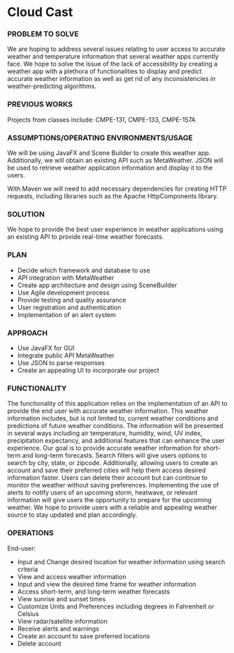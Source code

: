 # Cloud Cast
### PROBLEM TO SOLVE

We are hoping to address several issues relating to user access to accurate weather and temperature information that several weather apps currently face. We hope to solve the issue of the lack of accessibility by creating a weather app with a plethora of functionalities to display and predict accurate weather information as well as get rid of any inconsistencies in weather-predicting algorithms.

### PREVIOUS WORKS

Projects from classes include:
CMPE-131, CMPE-133, CMPE-157A

### ASSUMPTIONS/OPERATING ENVIRONMENTS/USAGE

We will be using JavaFX and Scene Builder to create this weather app. Additionally, we will obtain an existing API such as MetaWeather.  JSON will be used to retrieve weather application information and display it to the users.

With Maven we will need to add necessary dependencies for creating HTTP requests, including libraries such as the Apache HttpComponents library.

### SOLUTION
We hope to provide the best user experience in weather applications using an existing API to provide real-time weather forecasts.

### PLAN
- Decide which framework and database to use
- API integration with MetaWeather
- Create app architecture and design using SceneBuilder
- Use Agile development process
- Provide testing and quality assurance
- User registration and authentication
- Implementation of an alert system

### APPROACH
- Use JavaFX for GUI
- Integrate public API MetaWeather
- Use JSON to parse responses
- Create an appealing UI to incorporate our project



### FUNCTIONALITY
The functionality of this application relies on the implementation of an API to provide the end user with accurate weather information. This weather information includes, but is not limited to, current weather conditions and predictions of future weather conditions. The information will be presented in several ways including air temperature, humidity, wind, UV index, precipitation expectancy, and additional features that can enhance the user experience. Our goal is to provide accurate weather information for short-term and long-term forecasts. Search filters will give users options to search by city, state, or zipcode. Additionally, allowing users to create an account and save their preferred cities will help them access desired information faster. Users can delete their account but can continue to monitor the weather without saving preferences. Implementing the use of alerts to notify users of an upcoming storm, heatwave, or relevant information will give users the opportunity to prepare for the upcoming weather. We hope to provide users with a reliable and appealing weather source to stay updated and plan accordingly.


### OPERATIONS
End-user:
- Input and Change desired location for weather information using search criteria
- View and access weather information
- Input and view the desired time frame for weather information
- Access short-term, and long-term weather forecasts
- View sunrise and sunset times
- Customize Units and Preferences including degrees in Fahrenheit or Celsius
- View radar/satellite information
- Receive alerts and warnings
- Create an account to save preferred locations
- Delete account 